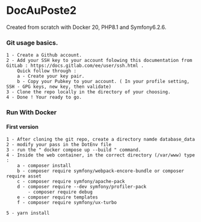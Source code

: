 # DocAuPoste2

Created from scratch with Docker 20, PHP8.1 and Symfony6.2.6.

### Git usage basics.

    1 - Create a Github account.
    2 - Add your SSH key to your account folowing this documentation from GitLab : https://docs.gitlab.com/ee/user/ssh.html .
        Quick follow through : 
        a - Create your key pair.
        b - Copy your Pubkey to your account. ( In your profile setting, SSH - GPG keys, new key, then validate)
    3 - Clone the repo locally in the directory of your choosing. 
    4 - Done ! Your ready to go. 

### Run With Docker


#### First version 

    1 - After cloning the git repo, create a directory namde database_data
    2 - modify your pass in the DotEnv file
    3 - run the " docker compose up --build " command. 
    4 - Inside the web container, in the correct directory (/var/www) type : 
        a - composer install
        b - composer require symfony/webpack-encore-bundle or composer require asset
        c - composer require symfony/apache-pack
        d - composer require --dev symfony/profiler-pack
            - composer require debug
        e - composer require templates
        f - composer require symfony/ux-turbo

    5 - yarn install
    